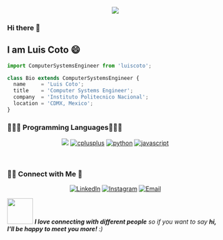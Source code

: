 <p align="center">
  <img src="https://user-images.githubusercontent.com/81122669/123591935-3a779c80-d7b2-11eb-919d-573247b80faa.JPG" />
</p>

### Hi there 👋 <h2> I am Luis Coto 😄 </h2> 
```js
import ComputerSystemsEngineer from 'luiscoto';

class Bio extends ComputerSystemsEngineer {
  name     = 'Luis Coto';
  title    = 'Computer Systems Engineer';
  company  = 'Instituto Politecnico Nacional';
  location = 'CDMX, Mexico';
}

```
### 👨🏻‍💻 Programming Languages👨🏻‍💻


<p align="center">
<a href="https://en.wikipedia.org/wiki/Java_(programming_language)"><img src="https://img.shields.io/badge/-Java-414141?style=flat-square&logo=java"></a>  
<a href="https://en.wikipedia.org/wiki/C%2B%2B"><img src="https://img.shields.io/badge/C++-4B0082.svg?style=for-the-badge&logo=c%2B%2B&logoColor=4B0082&labelColor=ffffff" alt="cplusplus"></a>
<a href="https://en.wikipedia.org/wiki/Python_(programming_language)"><img src="https://img.shields.io/badge/python-FFFF00.svg?style=for-the-badge&logo=python&logoColor=0768a8&labelColor=ffffff" alt="python"></a>
<a href="https://en.wikipedia.org/wiki/JavaScript"><img src="https://img.shields.io/badge/JS-f5f542.svg?style=for-the-badge&logo=javascript&logoColor=f5f542&labelColor=ffffff" alt="javascript"></a>
</p><br>
<h3> 🤝🏻 Connect with Me 🤝</h3>
<p align="center">
<a href="https://www.linkedin.com/in/luis-f-coto/"><img src="https://img.shields.io/badge/LinkedIn--_.svg?style=social&logo=linkedin" alt="LinkedIn"></a>
<a href="https://www.instagram.com/luiscoto._/"><img alt="Instagram" src="https://img.shields.io/badge/Instagram-luiscoto._-black?style=flat-square&logo=instagram"></a>
<a href="mailto:luisfcoto@outlook.com"><img alt="Email" src="https://img.shields.io/badge/Email-luisfcoto@outlook.com-blue?style=flat-square&logo=gmail"></a>    
</p>  

<img src="https://media.giphy.com/media/LnQjpWaON8nhr21vNW/giphy.gif" width="60"> <em><b>I love connecting with different people</b> so if you want to say <b>hi, I'll be happy to meet you more!</b> :)</em>
<!--
**luiscoto/luiscoto** is a ✨ _special_ ✨ repository because its `README.md` (this file) appears on your GitHub profile.

-->
